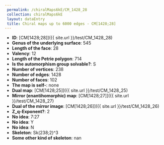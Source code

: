 ```yaml
--- 
 permalink: /chiralMaps6kE/CM_1428_28 
 collection: chiralMaps6kE
 layout: dataEntry
 title: Chiral maps up to 6000 edges - CM[1428;28]
---
```


- **ID**: [CM[1428;28]]({{ site.url }}/test/CM_1428_28)
- **Genus of the underlying surface**: 545
- **Length of the face**: 28
- **Valency**: 12
- **Length of the Petrie polygon**: 714
- **Is the automorphism group solvable?**: S
- **Number of vertices**: 238
- **Number of edges**: 1428
- **Number of faces**: 102
- **The map is self-**: none
- **Dual map**: [CM[1428;25]]({{ site.url }}/test/CM_1428_25)
- **Mirror (enantihomorphic) map**: [CM[1428;27]]({{ site.url }}/test/CM_1428_27)
- **Dual of the mirror image**: [CM[1428;26]]({{ site.url }}/test/CM_1428_26)
- **Z_q-Exponent?**: 2
- **No idea**:  7:27
- **No idea**: Y
- **No idea**: N
- **Skeleton**: Sk(238;2)^3
- **Some other kind of skeleton**: nan
